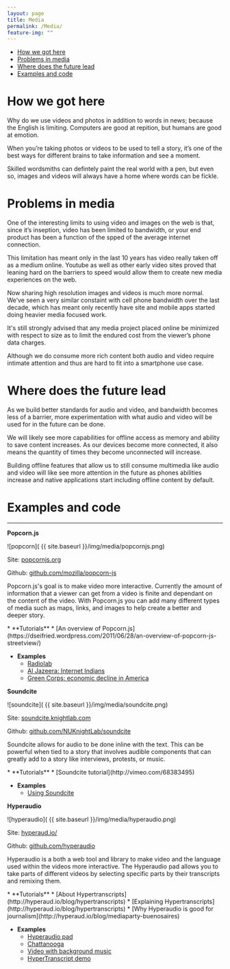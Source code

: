 ```yaml
---
layout: page
title: Media
permalink: /Media/
feature-img: ""
---
```


<div class="toc">
  

  <ul class="listContent">
    <li><a href="#hwgh">How we got here</a></li>
    <li> <a href="#pim">Problems in media</a></li>
    <li><a href="#wdtfl">Where does the future lead</a></li>
    <li><a href="#eac">Examples and code</a></li>
  </ul>
</div>

<h1 id="hwgh">How we got here</h1>

Why do we use videos and photos in addition to words in news; because the English is limiting. Computers are good at repition, but humans are good at emotion.

When you’re taking photos or videos to be used to tell a story, it’s one of the best ways for different brains to take information and see a moment.

Skilled wordsmiths can defintely paint the real world with a pen, but even so, images and videos will always have a home where words can be fickle.





<h1 id="pim">Problems in media</h1>

One of the interesting limits to using video and images on the web is that, since it’s inseption, video has been limited to bandwidth, or your end product has been a function of the spped of the average internet connection.

This limitation has meant only in the last 10 years has video really taken off as a medium online. Youtube as well as other early video sites proved that leaning hard on the barriers to speed would allow them to create new media experiences on the web.

Now sharing high resolution images and videos is much more normal. We’ve seen a very similar constaint with cell phone bandwidth over the last decade, which has meant only recently have site and mobile apps started doing heavier media focused work.

It's still strongly advised that any media project placed online be minimized with respect to size as to limit the endured cost from the viewer’s phone data charges. 

Although we do consume more rich content both audio and video require intimate attention and thus are hard to fit into a smartphone use case.


<h1 id="wdtfl">Where does the future lead</h1>

As we build better standards for audio and video, and bandwidth becomes less of a barrier, more experimentation with what audio and video will be used for in the future can be done.

We will likely see more capabilities for offline access as memory and ability to save content increases. As our devices become more connected, it also means the quantity of times they become unconnected will increase.

Building offline features that allow us to still consume multimedia like audio and video will like see more attention in the future as phones abilities increase and native applications start including offline content by default.



<h1 id="eac">Examples and code</h1>



****

**Popcorn.js**

![popcorn]( {{ site.baseurl }}/img/media/popcornjs.png)

Site: [popcornjs.org](http://popcornjs.org/)

Github: [github.com/mozilla/popcorn-js](https://github.com/mozilla/popcorn-js)

Popcorn.js's goal is to make video more interactive. Currently the amount of information that a viewer can get from a video is finite and dependant on the content of the video. With Popcorn.js you can add many different types of media such as maps, links, and images to help create a better and deeper story.

<div class="resources" markdown='1'>
* **Tutorials**
	* [An overview of Popcorn.js](https://dseifried.wordpress.com/2011/06/28/an-overview-of-popcorn-js-streetview/)

* **Examples**
	* [Radiolab](http://hyper-audio.org/r/)
	* [Al Jazeera: Internet Indians](http://www.aljazeera.com/indepth/interactive/2012/04/20124107156511888.html)
	* [Green Corps: economic decline in America](http://happyworm.com/clientarea/greencorps/v14/)
</div>

**Soundcite**

![soundcite]( {{ site.baseurl }}/img/media/soundcite.png)

Site: [soundcite.knightlab.com](http://soundcite.knightlab.com/)

Github: [github.com/NUKnightLab/soundcite](https://github.com/NUKnightLab/soundcite)

Soundcite allows for audio to be done inline with the text. This can be powerful when tied to a story that involves audible components that can greatly add to a story like interviews, protests, or music.

<div class="resources" markdown='1'>
* **Tutorials**
	* [Soundcite tutorial](http://vimeo.com/68383495)

* **Examples**
	* [Using Soundcite](http://soundcite.knightlab.com/examples-music.html)
</div>

**Hyperaudio**

![hyperaudio]( {{ site.baseurl }}/img/media/hyperaudio.png)

Site: [hyperaud.io/](http://hyperaud.io/)

Github: [github.com/hyperaudio](https://github.com/hyperaudio)

Hyperaudio is a both a web tool and library to make video and the language used within the videos more interactive. The Hyperaudio pad allows you to take parts of different videos by selecting specific parts by their transcripts and remixing them.

<div class="resources" markdown='1'>
* **Tutorials**
	* [About Hypertranscripts](http://hyperaud.io/blog/hypertranscripts)
	* [Explaining Hypertranscripts](http://hyperaud.io/blog/hypertranscripts)
	* [Why Hyperaudio is good for journalism](http://hyperaud.io/blog/mediaparty-buenosaires)

* **Examples**
	* [Hyperaudio pad](http://hyperaud.io/pad/)
	* [Chattanooga](http://chattanooga.hyperaud.io/pad/viewer/?t=XMVjtXOUSC-V0sSZBOKrBw&m=D6w0KpumSd2mBkY2nFBP1w)
	* [Video with background music](http://hyperaud.io/pad/viewer/?t=XMVjtXOUSC-V0sSZBOKrBw&m=sPT0dvAwSK6hp5aS7acyAg)
	* [HyperTranscript demo](http://hyperaud.io/lab/ha-examples/AJ/v09/)
</div>